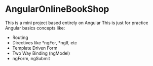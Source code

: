 # AngularOnlineBookShop
This is a mini project based entirely on Angular 
This is just for practice Angular basics concepts like:
<ul>
  <li>Routing</li>
  <li>Directives like *ngFor, *ngIf, etc</li>
  <li>Template Driven Form </li>
    <li>Two Way Binding (ngModel) </li>
  <li>ngForm, ngSubmit</li>
  </ul>

